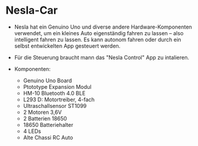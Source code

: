 # Nesla-Car
- Nesla hat ein Genuino Uno und diverse andere Hardware-Komponenten verwendet, um ein kleines Auto eigenständig fahren zu lassen – also intelligent fahren zu lassen. Es kann autonom fahren oder durch ein selbst entwickelten App gesteuert werden. 

- Für die Steuerung braucht mann das "Nesla Control" App zu intalieren.

- Komponenten:
  - Genuino Uno Board 
  - Ptototype Expansion Modul
  - HM-10 Bluetooth 4.0 BLE 
  - L293 D: Motortreiber, 4-fach
  - Ultraschallsensor ST1099
  - 2 Motoren 3,6V
  - 2 Batterien 18650
  - 18650 Batteriehalter
  - 4 LEDs
  - Alte Chassi RC Auto
